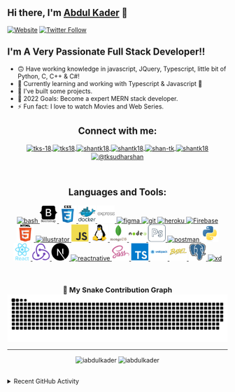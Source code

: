 ## Hi there, I'm [Abdul Kader][website] 👋

[![Website](https://img.shields.io/website?label=portfolio-iabdulkader.vercel.app&style=for-the-badge&url=https%3A%2F%2Fportfolio-iabdulkader.vercel.app)](https://portfolio-iabdulkader.vercel.app)
[![Twitter Follow](https://img.shields.io/twitter/follow/itsabdulkader?color=1DA1F2&logo=Twitter&style=for-the-badge)](https://twitter.com/intent/follow?original_referer=https%3A%2F%2Fgithub.com%2FiAbdulKader&screen_name=itsabdulkader)

## I'm A Very Passionate Full Stack Developer!!

- 🙃 Have working knowledge in javascript, JQuery, Typescript, little bit of Python, C, C++ & C#!
- 🌱 Currently learning and working with Typescript & Javascript 🤣
- 🤗 I've built some projects.
- 🥅 2022 Goals: Become a expert MERN stack developer.
- ⚡ Fun fact: I love to watch Movies and Web Series.

<p align="center"> 
   <h2 align="center">Connect with me:</h2>

<p align="center">
  <a href="https://codepen.io/iabdulkader" target="blank">
  <img align="center" src="https://raw.githubusercontent.com/rahuldkjain/github-profile-readme-generator/master/src/images/icons/Social/codepen.svg" alt="tks-18" height="30" width="40" />
  </a>
  <a href="https://dev.to/itsabdulkader" target="blank"><img align="center" src="https://cdn.jsdelivr.net/npm/simple-icons@3.0.1/icons/dev-dot-to.svg" alt="tks18" height="30" width="40" />
  </a>
  <a href="https://twitter.com/itsabdulkader" target="blank"><img align="center" src="https://raw.githubusercontent.com/rahuldkjain/github-profile-readme-generator/master/src/images/icons/Social/twitter.svg" alt="shantk18" height="30" width="40" />
  </a>
  <a href="https://linkedin.com/in/itsabdulkader" target="blank"><img align="center" src="https://raw.githubusercontent.com/rahuldkjain/github-profile-readme-generator/master/src/images/icons/Social/linked-in-alt.svg" alt="shantk18" height="30" width="40" />
  </a>
  <a href="https://stackoverflow.com/users/17509745/itsabdulkader" target="blank"><img align="center" src="https://raw.githubusercontent.com/rahuldkjain/github-profile-readme-generator/master/src/images/icons/Social/stack-overflow.svg" alt="shan-tk" height="30" width="40" />
  </a>
   <a href="https://instagram.com/itsabdulkader" target="blank"><img align="center" src="https://raw.githubusercontent.com/rahuldkjain/github-profile-readme-generator/master/src/images/icons/Social/instagram.svg" alt="shantk18" height="30" width="40" />
  </a>
  <a href="https://medium.com/@itsabdulkader" target="blank"><img align="center" src="https://raw.githubusercontent.com/rahuldkjain/github-profile-readme-generator/master/src/images/icons/Social/medium.svg" alt="@tksudharshan" height="30" width="40" />
  </a>
   </p>
</p>
<br>

<p align="center"> 
   <h2 align="center">Languages and Tools:</h2>
   <p align="center"> 
  <a href="https://www.gnu.org/software/bash/" target="_blank"> 
  <img src="https://www.vectorlogo.zone/logos/gnu_bash/gnu_bash-icon.svg" alt="bash" width="40" height="40"/> 
  </a> 
  <a href="https://getbootstrap.com" target="_blank"> 
  <img src="https://raw.githubusercontent.com/devicons/devicon/master/icons/bootstrap/bootstrap-plain-wordmark.svg" alt="bootstrap" width="40" height="40"/> 
  </a> 
  <a href="https://www.w3schools.com/css/" target="_blank"> 
  <img src="https://raw.githubusercontent.com/devicons/devicon/master/icons/css3/css3-original-wordmark.svg" alt="css3" width="40" height="40"/> 
  </a> 
  <a href="https://www.docker.com/" target="_blank"> 
  <img src="https://raw.githubusercontent.com/devicons/devicon/master/icons/docker/docker-original-wordmark.svg" alt="docker" width="40" height="40"/> 
  </a> 
  <a href="https://expressjs.com" target="_blank"> 
  <img src="https://raw.githubusercontent.com/devicons/devicon/master/icons/express/express-original-wordmark.svg" alt="express" width="40" height="40"/> 
  </a> 
  <a href="https://www.figma.com/" target="_blank"> 
  <img src="https://www.vectorlogo.zone/logos/figma/figma-icon.svg" alt="figma" width="40" height="40"/> 
  </a> 
  <a href="https://git-scm.com/" target="_blank"> 
  <img src="https://www.vectorlogo.zone/logos/git-scm/git-scm-icon.svg" alt="git" width="40" height="40"/> 
  </a> 
  <a href="https://heroku.com" target="_blank"> 
  <img src="https://www.vectorlogo.zone/logos/heroku/heroku-icon.svg" alt="heroku" width="40" height="40"/> 
  </a>
  <a href="http://firebase.google.com/" target="_blank"> 
  <img src="https://www.vectorlogo.zone/logos/firebase/firebase-icon.svg" alt="Firebase" width="40" height="40"/> 
  </a>
  <a href="https://www.w3.org/html/" target="_blank"> 
  <img src="https://raw.githubusercontent.com/devicons/devicon/master/icons/html5/html5-original-wordmark.svg" alt="html5" width="40" height="40"/> 
  </a> 
  <a href="https://www.adobe.com/in/products/illustrator.html" target="_blank"> 
  <img src="https://www.vectorlogo.zone/logos/adobe_illustrator/adobe_illustrator-icon.svg" alt="illustrator" width="40" height="40"/> 
  </a> 
  <a href="https://developer.mozilla.org/en-US/docs/Web/JavaScript" target="_blank"> 
  <img src="https://raw.githubusercontent.com/devicons/devicon/master/icons/javascript/javascript-original.svg" alt="javascript" width="40" height="40"/> 
  </a> 
  <a href="https://www.linux.org/" target="_blank"> 
  <img src="https://raw.githubusercontent.com/devicons/devicon/master/icons/linux/linux-original.svg" alt="linux" width="40" height="40"/> 
  </a> 
  <a href="https://www.mongodb.com/" target="_blank"> 
  <img src="https://raw.githubusercontent.com/devicons/devicon/master/icons/mongodb/mongodb-original-wordmark.svg" alt="mongodb" width="40" height="40"/> 
  </a> 
  <a href="https://nodejs.org" target="_blank"> 
  <img src="https://raw.githubusercontent.com/devicons/devicon/master/icons/nodejs/nodejs-original-wordmark.svg" alt="nodejs" width="40" height="40"/> 
  </a> 
  <a href="https://www.photoshop.com/en" target="_blank"> 
  <img src="https://raw.githubusercontent.com/devicons/devicon/master/icons/photoshop/photoshop-line.svg" alt="photoshop" width="40" height="40"/> 
  </a> 
  <a href="https://postman.com" target="_blank"> 
  <img src="https://www.vectorlogo.zone/logos/getpostman/getpostman-icon.svg" alt="postman" width="40" height="40"/> 
  </a> 
  <a href="https://www.python.org" target="_blank"> 
  <img src="https://raw.githubusercontent.com/devicons/devicon/master/icons/python/python-original.svg" alt="python" width="40" height="40"/> 
  </a> 
  <a href="https://reactjs.org/" target="_blank"> 
  <img src="https://raw.githubusercontent.com/devicons/devicon/master/icons/react/react-original-wordmark.svg" alt="react" width="40" height="40"/> 
  </a>
  <a href="https://redux.js.org" target="_blank"> 
  <img src="https://raw.githubusercontent.com/devicons/devicon/master/icons/redux/redux-original.svg" alt="redux" width="40" height="40"/> 
  </a>
   <a href="https://https://nextjs.org//" target="_blank"> 
  <img src="https://raw.githubusercontent.com/devicons/devicon/master/icons//nextjs/nextjs-original.svg" alt="react" width="40" height="40"/> 
  </a>
  <a href="https://reactnative.dev/" target="_blank"> 
  <img src="https://reactnative.dev/img/header_logo.svg" alt="reactnative" width="40" height="40"/> 
  </a> 
  <a href="https://sass-lang.com" target="_blank"> 
  <img src="https://raw.githubusercontent.com/devicons/devicon/master/icons/sass/sass-original.svg" alt="sass" width="40" height="40"/> 
  </a> 
  <a href="https://www.typescriptlang.org/" target="_blank"> 
  <img src="https://raw.githubusercontent.com/devicons/devicon/master/icons/typescript/typescript-original.svg" alt="typescript" width="40" height="40"/> 
  </a> 
  <a href="https://webpack.js.org" target="_blank"> 
  <img src="https://raw.githubusercontent.com/devicons/devicon/d00d0969292a6569d45b06d3f350f463a0107b0d/icons/webpack/webpack-original-wordmark.svg" alt="webpack" width="40" height="40"/> 
  </a>
  <a href="https://babeljs.io" target="_blank"> 
  <img src="https://raw.githubusercontent.com/devicons/devicon/master/icons/babel/babel-original.svg" alt="babel" width="40" height="40"/> 
  </a>
   <a href="https://en.m.wikipedia.org/wiki/PostgreSQL" target="_blank"> 
  <img src="https://raw.githubusercontent.com/devicons/devicon/master/icons/postgresql/postgresql-original.svg" alt="postgresql" width="40" height="40"/> 
  </a>
  <a href="https://www.adobe.com/products/xd.html" target="_blank"> 
  <img src="https://cdn.worldvectorlogo.com/logos/adobe-xd.svg" alt="xd" width="40" height="40"/> 
  </a> 
</p>
</p>
<br>

<p align="center">
<h3 align="center">🐍 My Snake Contribution Graph 
  <img align="center" src="https://github.com/iabdulkader/iabdulkader/raw/output/github-contribution-grid-snake.svg" alt="contribution graph" />
</h3>
</p>
<hr>

<p align="center">
    <img align="center" src="https://github-readme-stats.vercel.app/api?username=anuraghazra&show_icons=true&theme=dracula&locale=en&hide_border=true&include_all_commits=true&count_private=true&custom_title=Abdul Kader's Github Figures" alt="iabdulkader" />
    <img align="center" src="https://github-readme-streak-stats.herokuapp.com?user=iabdulkader&theme=dracula&hide_border=true" alt="iabdulkader" />
</p>
<br>

<details>
  <summary>Recent GitHub Activity</summary>

<!--START_SECTION:activity-->

1. ❌ Closed PR [#1](https://github.com/iAbdulKader/url-shortner/pull/1) in [iAbdulKader/url-shortner](https://github.com/iAbdulKader/url-shortner)
2. 🗣 Commented on [#1](https://github.com/qnxdev/express-vercel-serverless/issues/1) in [qnxdev/express-vercel-serverless](https://github.com/qnxdev/express-vercel-serverless)
   <!--END_SECTION:activity-->
   </details>
   <br>

[website]: https://abdulkader.live
[twitter]: https://twitter.com/itsabdulkader
[instagram]: https://instagram.com/itsabdulkader
[linkedin]: https://linkedin.com/in/itsabdulkader
